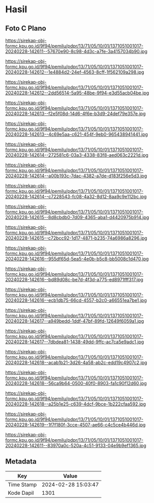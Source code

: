 # Hasil

## Foto C Plano

https://sirekap-obj-formc.kpu.go.id/9f94/pemilu/pdpr/13/71/05/10/01/1371051001017-20240228-142611--57670e90-8c98-4d3c-a7fe-3a4157034b90.jpg

https://sirekap-obj-formc.kpu.go.id/9f94/pemilu/pdpr/13/71/05/10/01/1371051001017-20240228-142612--1e4884d2-24ef-4563-8cff-1f562109a298.jpg

https://sirekap-obj-formc.kpu.go.id/9f94/pemilu/pdpr/13/71/05/10/01/1371051001017-20240228-142612--2dd56514-5a95-48be-9f94-e3d55acb04be.jpg

https://sirekap-obj-formc.kpu.go.id/9f94/pemilu/pdpr/13/71/05/10/01/1371051001017-20240228-142613--f2e5f08d-14d6-4f6e-b3d9-24def79e357e.jpg

https://sirekap-obj-formc.kpu.go.id/9f94/pemilu/pdpr/13/71/05/10/01/1371051001017-20240228-142613--4c69e5aa-c621-454f-9eb0-965438941441.jpg

https://sirekap-obj-formc.kpu.go.id/9f94/pemilu/pdpr/13/71/05/10/01/1371051001017-20240228-142614--272581c6-03a3-4338-83f8-aed063c2221d.jpg

https://sirekap-obj-formc.kpu.go.id/9f94/pemilu/pdpr/13/71/05/10/01/1371051001017-20240228-142614--a00b193c-7dac-4382-a7de-d183f256e5d3.jpg

https://sirekap-obj-formc.kpu.go.id/9f94/pemilu/pdpr/13/71/05/10/01/1371051001017-20240228-142614--c7228543-fc08-4a32-8d12-8aa9c9e112bc.jpg

https://sirekap-obj-formc.kpu.go.id/9f94/pemilu/pdpr/13/71/05/10/01/1371051001017-20240228-142615--8d8cbdb0-7d09-4365-aba1-d4420975b914.jpg

https://sirekap-obj-formc.kpu.go.id/9f94/pemilu/pdpr/13/71/05/10/01/1371051001017-20240228-142615--c72bcc92-1d17-4871-b235-74a6986a8296.jpg

https://sirekap-obj-formc.kpu.go.id/9f94/pemilu/pdpr/13/71/05/10/01/1371051001017-20240228-142616--955df65d-5ea5-4e0b-b5c8-bb5008c1d470.jpg

https://sirekap-obj-formc.kpu.go.id/9f94/pemilu/pdpr/13/71/05/10/01/1371051001017-20240228-142616--bd89d08c-be7d-4f3d-a775-ed8971fff317.jpg

https://sirekap-obj-formc.kpu.go.id/9f94/pemilu/pdpr/13/71/05/10/01/1371051001017-20240228-142616--ecb1db75-66cd-4557-b2c0-a66551ea7be1.jpg

https://sirekap-obj-formc.kpu.go.id/9f94/pemilu/pdpr/13/71/05/10/01/1371051001017-20240228-142617--a949bedd-1ddf-47bf-89fd-12649f6059a1.jpg

https://sirekap-obj-formc.kpu.go.id/9f94/pemilu/pdpr/13/71/05/10/01/1371051001017-20240228-142617--7dbdea81-1438-49dd-9ffc-ac7ca5e9adc1.jpg

https://sirekap-obj-formc.kpu.go.id/9f94/pemilu/pdpr/13/71/05/10/01/1371051001017-20240228-142618--acab1b21-3d26-4a58-ab2c-edd19c4907c2.jpg

https://sirekap-obj-formc.kpu.go.id/9f94/pemilu/pdpr/13/71/05/10/01/1371051001017-20240228-142618--56ca9b64-0500-40f0-8903-fa1c90f12d60.jpg

https://sirekap-obj-formc.kpu.go.id/9f94/pemilu/pdpr/13/71/05/10/01/1371051001017-20240228-142618--a25b1e25-c639-4dcf-9bce-1b222cfaa592.jpg

https://sirekap-obj-formc.kpu.go.id/9f94/pemilu/pdpr/13/71/05/10/01/1371051001017-20240228-142619--1f7f180f-3cce-4507-ae66-c4c5ce4b446d.jpg

https://sirekap-obj-formc.kpu.go.id/9f94/pemilu/pdpr/13/71/05/10/01/1371051001017-20240228-142611--83970a0c-520a-4c51-9133-04e9b9ef1365.jpg


## Metadata

| Key        | Value               |
| ---------- | ------------------- |
| Time Stamp | 2024-02-28 15:03:47 |
| Kode Dapil | 1301                |




